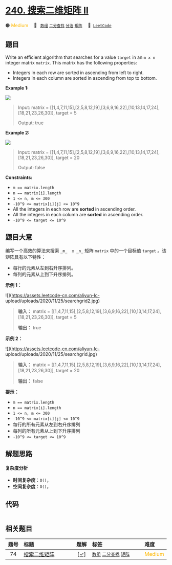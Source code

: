 # [240. 搜索二维矩阵 II](https://leetcode.com/problems/search-a-2d-matrix-ii)

🟠 <font color=#ffb800>Medium</font>&emsp; 🔖&ensp; [`数组`](/outline/tag/array.md) [`二分查找`](/outline/tag/binary-search.md) [`分治`](/outline/tag/divide-and-conquer.md) [`矩阵`](/outline/tag/matrix.md)&emsp; 🔗&ensp;[`LeetCode`](https://leetcode.com/problems/search-a-2d-matrix-ii)

## 题目

Write an efficient algorithm that searches for a value `target` in an `m x n`
integer matrix `matrix`. This matrix has the following properties:

  * Integers in each row are sorted in ascending from left to right.
  * Integers in each column are sorted in ascending from top to bottom.



**Example 1:**

![](https://assets.leetcode.com/uploads/2020/11/24/searchgrid2.jpg)

> Input: matrix = [[1,4,7,11,15],[2,5,8,12,19],[3,6,9,16,22],[10,13,14,17,24],[18,21,23,26,30]], target = 5
> 
> Output: true

**Example 2:**

![](https://assets.leetcode.com/uploads/2020/11/24/searchgrid.jpg)

> Input: matrix = [[1,4,7,11,15],[2,5,8,12,19],[3,6,9,16,22],[10,13,14,17,24],[18,21,23,26,30]], target = 20
> 
> Output: false

**Constraints:**

  * `m == matrix.length`
  * `n == matrix[i].length`
  * `1 <= n, m <= 300`
  * `-10^9 <= matrix[i][j] <= 10^9`
  * All the integers in each row are **sorted** in ascending order.
  * All the integers in each column are **sorted** in ascending order.
  * `-10^9 <= target <= 10^9`


## 题目大意

编写一个高效的算法来搜索 `_m_  x _n_` 矩阵 `matrix` 中的一个目标值 `target` 。该矩阵具有以下特性：

  * 每行的元素从左到右升序排列。
  * 每列的元素从上到下升序排列。



**示例 1：**

![](https://assets.leetcode-cn.com/aliyun-lc-
upload/uploads/2020/11/25/searchgrid2.jpg)

> 
> 
> 
> 
> 
> **输入：** matrix = [[1,4,7,11,15],[2,5,8,12,19],[3,6,9,16,22],[10,13,14,17,24],[18,21,23,26,30]], target = 5
> 
> **输出：** true
> 
> 

**示例 2：**

![](https://assets.leetcode-cn.com/aliyun-lc-
upload/uploads/2020/11/25/searchgrid.jpg)

> 
> 
> 
> 
> 
> **输入：** matrix = [[1,4,7,11,15],[2,5,8,12,19],[3,6,9,16,22],[10,13,14,17,24],[18,21,23,26,30]], target = 20
> 
> **输出：** false
> 
> 



**提示：**

  * `m == matrix.length`
  * `n == matrix[i].length`
  * `1 <= n, m <= 300`
  * `-10^9 <= matrix[i][j] <= 10^9`
  * 每行的所有元素从左到右升序排列
  * 每列的所有元素从上到下升序排列
  * `-10^9 <= target <= 10^9`


## 解题思路

#### 复杂度分析

- **时间复杂度**：`O()`，
- **空间复杂度**：`O()`，

## 代码

```javascript

```

## 相关题目

<!-- prettier-ignore -->
| 题号 | 标题 | 题解 | 标签 | 难度 |
| :------: | :------ | :------: | :------ | :------ |
| 74 | [搜索二维矩阵](https://leetcode.com/problems/search-a-2d-matrix) | [[✓]](/problem/0074.md) |  [`数组`](/outline/tag/array.md) [`二分查找`](/outline/tag/binary-search.md) [`矩阵`](/outline/tag/matrix.md) | <font color=#ffb800>Medium</font> |

<style>
.blue {
    background-color: #096dd9;
    padding: 0.25rem 0.5rem;
    margin: 0;
    font-size: 0.85em;
    border-radius: 3px;
    color: white;
    font-weight: 500;
}
table th:first-of-type { width: 10%; }
table th:nth-of-type(2) { width: 35%; }
table th:nth-of-type(3) { width: 10%; }
table th:nth-of-type(4) { width: 35%; }
table th:nth-of-type(5) { width: 10%; }
</style>
